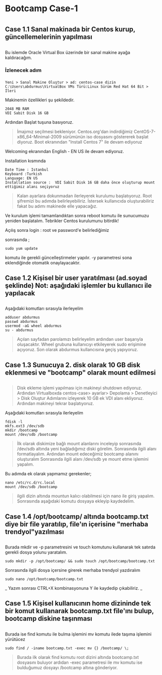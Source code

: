 # Bootcamp Case-1 <h1>


## Case 1.1 Sanal makinada bir Centos kurup, güncellemelerinin yapılması <h2>

Bu islemde Oracle Virtual Box üzerinde bir sanal makine ayağa kaldıracağım.

### İzlenecek adım <h3>
    Yeni > Sanal Makine Oluştur > ad: centos-case dizin C:\Users\abdurmus\VirtualBox VMs Türü:Linux Sürüm Red Hat 64 Bit > İleri 

Makinemin özellikleri şu şekildedir.

    2048 MB RAM
    VDI Sabit Disk 16 GB

Ardından Başlat tuşuna basıyoruz.

>İmajımız seçilmesi bekleniyor. Centos.org'dan indirdiğimiz CentOS-7-x86_64-Minimal-2009 sürümünün iso dosyasını göstererek başlat diyoruz.
>Boot ekranından "Install Centos 7" ile devam ediyoruz

Welcoming ekranından English - EN US ile devam ediyoruz.

Installation kısmında 

    Date Time : Istanbul
    Keyboard :Turkish
    Language: EN US
    Installation source :  VDI Sabit Disk 16 GB daha önce oluşturup mount ettiğimiz alanı seçiyoruz

>Kalan ayarlara dokunmadan ilerleyerek kurulumu başlatıyoruz. 
>Root şifremizi bu adımda belirleyebiliriz.
>İstersek kullanıcıda oluşturabiliriz fakat bu adımı makinede elle yapacağız.

Ve kurulum işlemi tamamlandıktan sonra reboot komutu ile sunucumuzu yeniden başlatalım. Tebrikler Centos kurulumunu bitirdik!

Açılış sonra login : root ve password'e belirlediğimiz 

sonrasında ;

    sudo yum update

komutu ile gerekli güncelleştirmeler yapılır. -y parametresi sona eklendiğinde otomatik onaylayacaktır.


## Case 1.2 Kişisel bir user yaratılması (ad.soyad şeklinde) Not: aşağıdaki işlemler bu kullanıcı ile yapılacak <h2>

Aşağıdaki komutları sırasıyla ilerleyelim 

    adduser abdurmus
    passwd abdurmus
    usermod -aG wheel abdurmus
    su - abdurmus

>Açılan sayfadan parolamızı belirleyelim ardından user başarıyla oluşacaktır. 
>Wheel grubuna kullanıcıyı etkileyerek sudo erişimine açıyoruz.
>Son olarak abdurmus kullancısına geçiş yapıyoruz.

## Case 1.3 Sunucuya 2. disk olarak 10 GB disk eklenmesi ve "bootcamp" olarak mount edilmesi <h2>

>Disk ekleme işlemi yapılması için makineyi shutdown ediyoruz.
>Ardından Virtualboxda centos-case> ayarlar> Depolama > Denetleyici > Disk Oluştur
>Adımlarını izleyerek 10 GB ek VDI alanı ekliyoruz.
>Ardından makineyi tekrar başlatıyoruz.

Aşağıdaki komutları sırasıyla ilerleyelim 

    fdisk -l
    mkfs.ext3 /dev/sdb
    mkdir /bootcamp
    mount /dev/sdb /bootcamp

>İlk olarak diskimize bağlı mount alanlarını inceleyip sonrasında /dev/sdb altında yeni bağladığımız diski görelim.
>Sonrasında ilgili alanı formatlayalım.
>Ardından mount edeceğimiz bootcamp alanını oluşturalım
>Sonrasında ilgili alanı /dev/sdb ye mount etme işlemini yapalım.

Bu adımda ek olarak yapmamız gerekenler;

    nano /etc/rc.d/rc.local
    mount /dev/sdb /bootcamp


>ilgili dizin altında mountun kalıcı olabilmesi için nano ile giriş yapalım.
>Sonrasında aşağıdaki komutu dosyaya ekleyip kaydedelim.

## Case 1.4  /opt/bootcamp/ altında bootcamp.txt diye bir file yaratılıp, file'ın içerisine "merhaba trendyol"yazılması <h2>

Burada mkdir ve -p parametresini ve touch komutunu kullanarak tek satırda gerekli dosya yolunu yaratalım.

    sudo mkdir -p /opt/bootcamp/ && sudo touch /opt/bootcamp/bootcamp.txt


Sonrasında ilgili dosya içersine girerek merhaba trendyol yazdıralım

    sudo nano /opt/bootcamp/bootcamp.txt

_ Yazım sonrası CTRL+X kombinasyonuna Y ile kaydedip çıkabiliriz. _ 

## Case 1.5 Kişisel kullanıcının home dizininde tek bir komut kullanarak bootcamp.txt file'ını bulup, bootcamp diskine taşınması <h2>

Burada ise find komutu ile bulma işlemini mv komutu ilede taşıma işlemini yürütücez

    sudo find / -iname bootcamp.txt -exec mv {} /bootcamp/ \;
>Burada ilk olarak find komutu root dizini altında bootcamp.txt dosyasını buluyor ardıdan -exec parametresi ile mv komutu ise bulduğumuz dosyayı /bootcamp altına gönderiyor.
